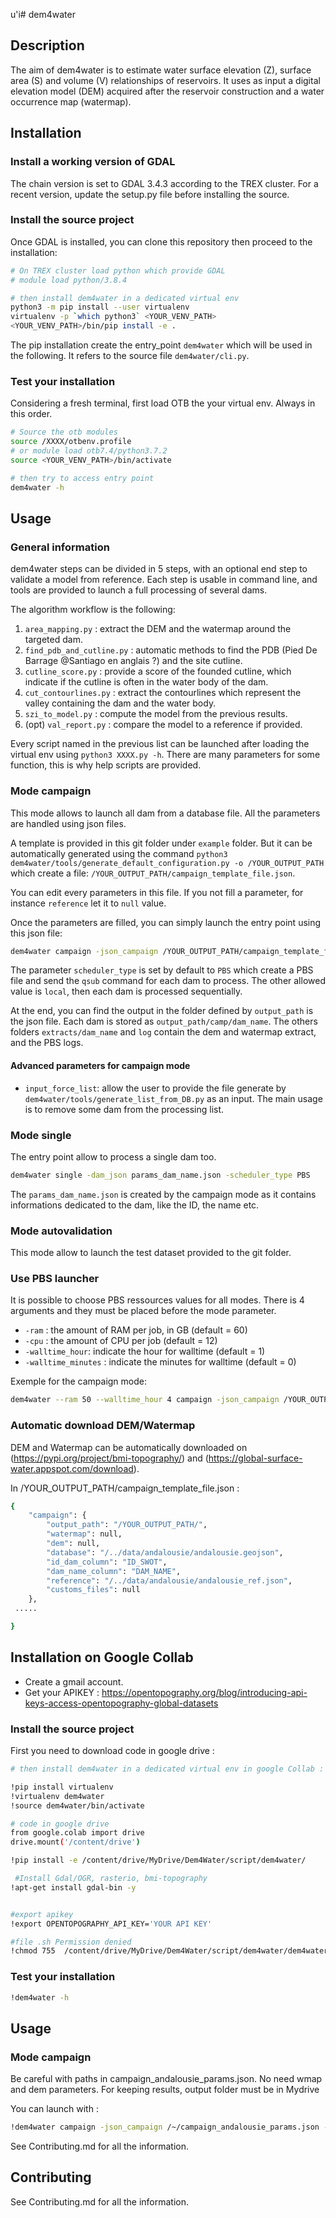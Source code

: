 u'i# dem4water

## Description

The aim of dem4water is to estimate water surface elevation (Z), surface area (S) and volume (V) relationships of reservoirs. It uses as input a digital elevation model (DEM) acquired after the reservoir construction and a water occurrence map (watermap).

## Installation

### Install a working version of GDAL

The chain version is set to GDAL 3.4.3 according to the TREX cluster.
For a recent version, update the setup.py file before installing the source.

### Install the source project

Once GDAL is installed, you can clone this repository then proceed to the installation:

```bash
# On TREX cluster load python which provide GDAL
# module load python/3.8.4

# then install dem4water in a dedicated virtual env
python3 -m pip install --user virtualenv
virtualenv -p `which python3` <YOUR_VENV_PATH>
<YOUR_VENV_PATH>/bin/pip install -e .

```

The pip installation create the entry_point `dem4water` which will be used in the following. It refers to the source file `dem4water/cli.py`.

### Test your installation

Considering a fresh terminal, first load OTB the your virtual env. Always in this order.

```bash
# Source the otb modules
source /XXXX/otbenv.profile
# or module load otb7.4/python3.7.2
source <YOUR_VENV_PATH>/bin/activate

# then try to access entry point
dem4water -h

```

## Usage

### General information

dem4water steps can be divided in 5 steps, with an optional end step to validate a model from reference. Each step is usable in command line, and tools are provided to launch a full processing of several dams.

The algorithm workflow is the following:

1. `area_mapping.py` : extract the DEM and the watermap around the targeted dam.
2. `find_pdb_and_cutline.py` : automatic methods to find the PDB (Pied De Barrage @Santiago en anglais ?) and the site cutline.
3. `cutline_score.py` : provide a score of the founded cutline, which indicate if the cutline is often in the water body of the dam.
4. `cut_contourlines.py` : extract the contourlines which represent the valley containing the dam and the water body.
5. `szi_to_model.py` : compute the model from the previous results.
6. (opt) `val_report.py` : compare the model to a reference if provided.

Every script named in the previous list can be launched after loading the virtual env using `python3 XXXX.py -h`. There are many parameters for some function, this is why help scripts are provided.

### Mode campaign

This mode allows to launch all dam from a database file. All the parameters are handled using json files.

A template is provided in this git folder under `example` folder. But it can be automatically generated using the command `python3 dem4water/tools/generate_default_configuration.py -o /YOUR_OUTPUT_PATH` which create a file: `/YOUR_OUTPUT_PATH/campaign_template_file.json`.

You can edit every parameters in this file. If you not fill a parameter, for instance `reference` let it to `null` value.

Once the parameters are filled, you can simply launch the entry point using this json file:

```bash
dem4water campaign -json_campaign /YOUR_OUTPUT_PATH/campaign_template_file.json -scheduler_type PBS
```

The parameter `scheduler_type` is set by default to `PBS` which create a PBS file and send the `qsub` command for each dam to process.
The other allowed value is `local`, then each dam is processed sequentially.

At the end, you can find the output in the folder defined by `output_path` is the json file. Each dam is stored as `output_path/camp/dam_name`.
The others folders `extracts/dam_name` and `log` contain the dem and watermap extract, and the PBS logs.

#### Advanced parameters for campaign mode

- `input_force_list`: allow the user to provide the file generate by `dem4water/tools/generate_list_from_DB.py` as an input. The main usage is to remove some dam from the processing list.

### Mode single

The entry point allow to process a single dam too.

```bash
dem4water single -dam_json params_dam_name.json -scheduler_type PBS
```

The `params_dam_name.json` is created by the campaign mode as it contains informations dedicated to the dam, like the ID, the name etc.

### Mode autovalidation

This mode allow to launch the test dataset provided to the git folder.

### Use PBS launcher

It is possible to choose PBS ressources values for all modes. There is 4 arguments and they must be placed before the mode parameter.

- `-ram` : the amount of RAM per job, in GB (default = 60)
- `-cpu` : the amount of CPU per job (default = 12)
- `-walltime_hour`: indicate the hour for walltime (default = 1)
- `-walltime_minutes` : indicate the minutes for walltime (default = 0)

Exemple for the campaign mode:

```bash
dem4water --ram 50 --walltime_hour 4 campaign -json_campaign /YOUR_OUTPUT_PATH/campaign_template_file.json -scheduler_type PBS
```
### Automatic download DEM/Watermap 

DEM and Watermap can be automatically downloaded on (https://pypi.org/project/bmi-topography/) and (https://global-surface-water.appspot.com/download).

In /YOUR_OUTPUT_PATH/campaign_template_file.json :

```bash
{
    "campaign": {
        "output_path": "/YOUR_OUTPUT_PATH/",
        "watermap": null,
        "dem": null,
        "database": "/../data/andalousie/andalousie.geojson",
        "id_dam_column": "ID_SWOT",
        "dam_name_column": "DAM_NAME",
        "reference": "/../data/andalousie/andalousie_ref.json",
        "customs_files": null
    },
 .....

}
```

## Installation on Google Collab

- Create a gmail account. 
- Get your APIKEY : https://opentopography.org/blog/introducing-api-keys-access-opentopography-global-datasets

### Install the source project

First you need to download code in google drive :

```bash
# then install dem4water in a dedicated virtual env in google Collab :

!pip install virtualenv
!virtualenv dem4water
!source dem4water/bin/activate

# code in google drive 
from google.colab import drive
drive.mount('/content/drive')

!pip install -e /content/drive/MyDrive/Dem4Water/script/dem4water/

 #Install Gdal/OGR, rasterio, bmi-topography
!apt-get install gdal-bin -y


#export apikey
!export OPENTOPOGRAPHY_API_KEY='YOUR API KEY'

#file .sh Permission denied 
!chmod 755  /content/drive/MyDrive/Dem4Water/script/dem4water/dem4water/gen_contourline_polygons.sh

```

### Test your installation

```bash
!dem4water -h

```

## Usage


### Mode campaign

Be careful with paths in campaign_andalousie_params.json. No need wmap and dem parameters.
For keeping results, output folder must be in Mydrive

You can launch with :

```bash
!dem4water campaign -json_campaign /~/campaign_andalousie_params.json -scheduler_type local

```

See Contributing.md for all the information.

## Contributing

See Contributing.md for all the information.
